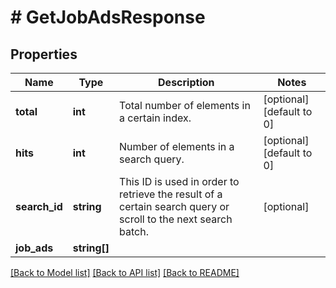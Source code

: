 # # GetJobAdsResponse

## Properties

Name | Type | Description | Notes
------------ | ------------- | ------------- | -------------
**total** | **int** | Total number of elements in a certain index. | [optional] [default to 0]
**hits** | **int** | Number of elements in a search query. | [optional] [default to 0]
**search_id** | **string** | This ID is used in order to retrieve the result of a certain search query or scroll to the next search batch. | [optional]
**job_ads** | **string[]** |  |

[[Back to Model list]](../../README.md#models) [[Back to API list]](../../README.md#endpoints) [[Back to README]](../../README.md)
